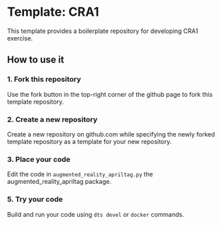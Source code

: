 # Template: CRA1

This template provides a boilerplate repository
for developing CRA1 exercise.


## How to use it

### 1. Fork this repository

Use the fork button in the top-right corner of the github page to fork this template repository.


### 2. Create a new repository

Create a new repository on github.com while
specifying the newly forked template repository as
a template for your new repository.


### 3. Place your code

Edit the code in `augmented_reality_apriltag.py` the augmented_reality_apriltag package.


### 5. Try your code

Build and run your code using `dts devel` or `docker` commands.